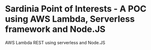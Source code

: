 # Sardinia Point of Interests - A POC using AWS Lambda, Serverless framework and Node.JS

AWS Lambda REST using serverless and Node.JS
